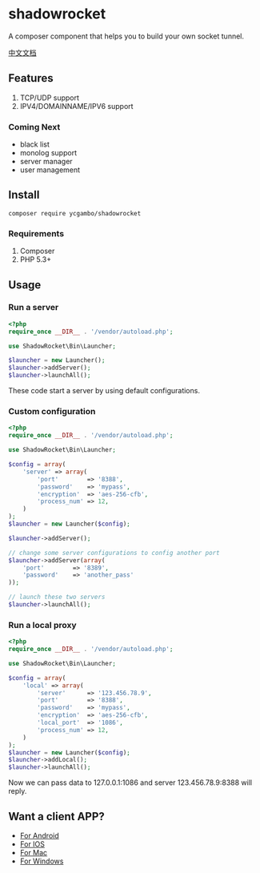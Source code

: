 # shadowrocket

A composer component that helps you to build your own socket tunnel.

[中文文档](doc/README-chn.md)

## Features
1. TCP/UDP support
2. IPV4/DOMAINNAME/IPV6 support

### Coming Next
- black list
- monolog support
- server manager
- user management


## Install

    composer require ycgambo/shadowrocket

### Requirements
1. Composer
2. PHP 5.3+

## Usage

### Run a server

```php
<?php
require_once __DIR__ . '/vendor/autoload.php';

use ShadowRocket\Bin\Launcher;

$launcher = new Launcher();
$launcher->addServer();
$launcher->launchAll();

```

These code start a server by using default configurations.

### Custom configuration

```php
<?php
require_once __DIR__ . '/vendor/autoload.php';

use ShadowRocket\Bin\Launcher;

$config = array(
    'server' => array(
        'port'        => '8388',
        'password'    => 'mypass',
        'encryption'  => 'aes-256-cfb',
        'process_num' => 12,
    )
);
$launcher = new Launcher($config);

$launcher->addServer();

// change some server configurations to config another port
$launcher->addServer(array(
    'port'        => '8389',
    'password'    => 'another_pass'
));

// launch these two servers
$launcher->launchAll();

```

### Run a local proxy

```php
<?php
require_once __DIR__ . '/vendor/autoload.php';

use ShadowRocket\Bin\Launcher;

$config = array(
    'local' => array(
        'server'      => '123.456.78.9',
        'port'        => '8388',
        'password'    => 'mypass',
        'encryption'  => 'aes-256-cfb',
        'local_port'  => '1086',
        'process_num' => 12,
    )
);
$launcher = new Launcher($config);
$launcher->addLocal();
$launcher->launchAll();

```

Now we can pass data to 127.0.0.1:1086 and server 123.456.78.9:8388 will reply.

## Want a client APP?

- [For Android](https://github.com/shadowsocks/shadowsocks-android/releases)
- [For IOS](https://itunes.apple.com/cn/app/superwingy/id1290093815?mt=8)
- [For Mac](https://github.com/shadowsocks/ShadowsocksX-NG/releases) 
- [For Windows](https://github.com/shadowsocks/shadowsocks-windows/releases)
